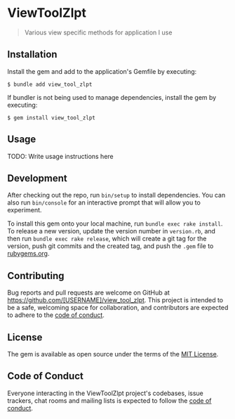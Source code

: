 # ViewToolZlpt

> Various view specific methods for application I use

## Installation

Install the gem and add to the application's Gemfile by executing:

    $ bundle add view_tool_zlpt

If bundler is not being used to manage dependencies, install the gem by executing:

    $ gem install view_tool_zlpt

## Usage

TODO: Write usage instructions here

## Development

After checking out the repo, run `bin/setup` to install dependencies. You can also run `bin/console` for an interactive prompt that will allow you to experiment.

To install this gem onto your local machine, run `bundle exec rake install`. To release a new version, update the version number in `version.rb`, and then run `bundle exec rake release`, which will create a git tag for the version, push git commits and the created tag, and push the `.gem` file to [rubygems.org](https://rubygems.org).

## Contributing

Bug reports and pull requests are welcome on GitHub at https://github.com/[USERNAME]/view_tool_zlpt. This project is intended to be a safe, welcoming space for collaboration, and contributors are expected to adhere to the [code of conduct](https://github.com/[USERNAME]/view_tool_zlpt/blob/master/CODE_OF_CONDUCT.md).

## License

The gem is available as open source under the terms of the [MIT License](https://opensource.org/licenses/MIT).

## Code of Conduct

Everyone interacting in the ViewToolZlpt project's codebases, issue trackers, chat rooms and mailing lists is expected to follow the [code of conduct](https://github.com/[USERNAME]/view_tool_zlpt/blob/master/CODE_OF_CONDUCT.md).
